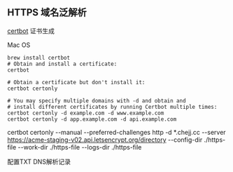 ## HTTPS 域名泛解析

[certbot](https://eff-certbot.readthedocs.io/en/stable/using.html#nginx) 证书生成

Mac OS
```shell
brew install certbot
# Obtain and install a certificate:
certbot

# Obtain a certificate but don't install it:
certbot certonly

# You may specify multiple domains with -d and obtain and
# install different certificates by running Certbot multiple times:
certbot certonly -d example.com -d www.example.com
certbot certonly -d app.example.com -d api.example.com
```




certbot certonly --manual --preferred-challenges http -d *.chejj.cc --server https://acme-staging-v02.api.letsencrypt.org/directory --config-dir ./https-file --work-dir ./https-file --logs-dir ./https-file

配置TXT DNS解析记录
